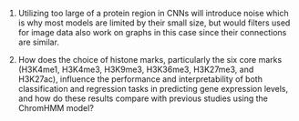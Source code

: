1. Utilizing too large of a protein region in CNNs will introduce noise which is why most models are limited by their small size, but would filters used for image data also work on graphs in this case since their connections are similar.

2. How does the choice of histone marks, particularly the six core marks (H3K4me1, H3K4me3, H3K9me3, H3K36me3, H3K27me3, and H3K27ac), influence the performance and interpretability of both classification and regression tasks in predicting gene expression levels, and how do these results compare with previous studies using the ChromHMM model?
